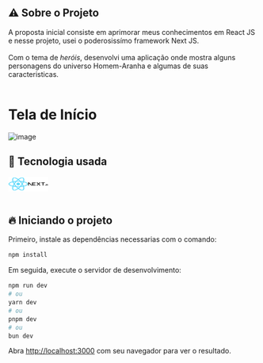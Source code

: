 ## ⚠️ Sobre o Projeto

  A proposta inicial consiste em aprimorar meus conhecimentos em React JS e nesse projeto, usei o poderosissímo framework Next JS. <br><br>
  Com o tema de <em>heróis</em>, desenvolvi uma aplicação onde mostra alguns personagens do universo Homem-Aranha e algumas de suas caracteristicas.<br><br>

  <h1>Tela de Início</h1>

  ![image](https://github.com/Wendel25/spiderman/assets/69828304/7644ca74-b8fa-4db1-8c22-42d42d1d9f7e)



## 🤖​ Tecnologia usada

<div style="display: flex;">
  <img height="30" width="40" src="https://raw.githubusercontent.com/devicons/devicon/master/icons/react/react-original.svg">
  <img height="30" width="40" src="https://raw.githubusercontent.com/devicons/devicon/master/icons/nextjs/nextjs-original-wordmark.svg">
</div><br>

## 🔥 Iniciando o projeto

Primeiro, instale as dependências necessarias com o comando: 

```bash
npm install
```
  
Em seguida, execute o servidor de desenvolvimento:

```bash
npm run dev
# ou
yarn dev
# ou
pnpm dev
# ou
bun dev
```

Abra [http://localhost:3000](http://localhost:3000) com seu navegador para ver o resultado.
